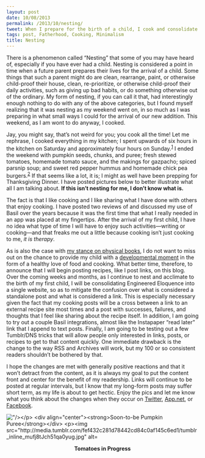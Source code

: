 ```yaml
---
layout: post
date: 10/08/2013
permalink: /2013/10/nesting/
tweet: When I prepare for the birth of a child, I cook and consolidate my blogs!
tags: post, Fatherhood, Cooking, Minimalism
title: Nesting
---
```


<p>There is a phenomenon called “Nesting” that some of you may have heard of, especially if you have ever had a child. Nesting is considered a point in time when a future parent prepares their lives for the arrival of a child. Some things that such a parent might do are clean, rearrange, paint, or otherwise child-proof their house, clean, re-prioritize, or otherwise child-proof their daily activities, such as giving up bad habits, or do something otherwise out of the ordinary. My form of nesting, if you can call it that, had interestingly enough nothing to do with any of the above categories, but I found myself realizing that it was nesting as my weekend went on, in so much as I was preparing in what small ways I could for the arrival of our new addition. This weekend, as I am wont to do anyway, I cooked.</p>

<p>Jay, you might say, that’s not weird for you; you cook all the time! Let me rephrase, I cooked everything in my kitchen; I spent upwards of six hours in the kitchen on Saturday and approximately four hours on Sunday.<sup><a href="#fn:1" id="fnref:1" title="see footnote" class="footnote">1</a></sup> I ended the weekend with pumpkin seeds, chunks, and puree; fresh stewed tomatoes, homemade tomato sauce, and the makings for gazpacho; spiced parsnip soup; and sweet red pepper hummus and homemade chick pea burgers.<sup><a href="#fn:2" id="fnref:2" title="see footnote" class="footnote">2</a></sup> If that seems like a lot, it is; I might as well have been prepping for Thanksgiving Dinner. I have posted pictures below to better illustrate what all I am talking about. <strong>If this isn’t nesting for me, I don’t know what is.</strong></p>

<p>The fact is that I like cooking and I like sharing what I have done with others that enjoy cooking. I have posted two reviews of and discussed my use of Basil over the years because it was the first time that what I really needed in an app was placed at my fingertips. After the arrival of my first child, I have no idea what type of time I will have to enjoy such activities—writing or cooking—and that freaks me out a little because cooking isn’t just cooking to me, <em>it is therapy</em>.</p>

<p>As is also the case with <a href="/2013/08/books/" title="Books - Engineered Eloquence">my stance on physical books</a>, I do not want to miss out on the chance to provide my child with a <a href="http://patrickrhone.com/2013/01/20/a-time-for-books/" title="A Time For Books - Patrick Rhone">developmental moment</a> in the form of a healthy love of food and cooking. What better time, therefore, to announce that I will begin posting recipes, like I post links, on this blog. Over the coming weeks and months, as I continue to nest and acclimate to the birth of my first child, I will be consolidating Engineered Eloquence into a single website, so as to mitigate the confusion over what is considered a standalone post and what is considered a link. This is especially necessary given the fact that my cooking posts will be a cross between a link to an external recipe site most times and a post with successes, failures, and thoughts that I feel like sharing about the recipe itself. In addition, I am going to try out a couple Basil integrations, almost like the Instapaper “read later” link that I append to text posts. Finally, I am going to be testing out a few Tumblr/DNS tricks that will allow people only interested in links, posts, or recipes to get to that content quickly. One immediate drawback is the change to the way RSS and Archives will work, but my 100 or so consistent readers shouldn’t be bothered by that.</p>

<p>I hope the changes are met with generally positive reactions and that it won’t detract from the content, as it is always my goal to put the content front and center for the benefit of my readership. Links will continue to be posted at regular intervals, but I know that my long-form posts may suffer short term, as my life is about to get hectic. Enjoy the pics and let me know what you think about the changes when they occur on <a href="https://twitter.com/eloquentfeed" title="Twitter">Twitter</a>, <a href="https://alpha.app.net/engineeredeloquence" title="App.net">App.net</a>, or <a href="https://www.facebook.com/EngineeredEloquence">Facebook</a>.</p>

<p><img src="http://media.tumblr.com/f9d025a9a6c08e5fc17d9e1c49f7ac1f/tumblr_inline_mufj8sXIsz1qa0yug.jpg" alt='"/></p>

<div align="center"><strong>Soon-to-be Pumpkin Puree</strong></div>

<p><img src="http://media.tumblr.com/fef432c281d78442cd84c0af145c6ed1/tumblr_inline_mufj8tJch51qa0yug.jpg" alt='"/></p>

<div align="center"><strong>Tomatoes in Progress</strong></div>

<p><img src="http://media.tumblr.com/a7d31f2cd7a17dab9f2a4e60c23cdf70/tumblr_inline_mufj7umVY81qa0yug.jpg" alt='"/></p>

<div align="center"><strong>Spiced Parsnip Soup</strong></div>

<p><br/></p>

<div class="footnotes">
<hr>
<ol><li id="fn:1">
<p>I will admit that some of the time was spent cleaning, although I attempted to clean in stages as I dirtied things to make it: 1) easier to move onto the next dish or ingredient and 2) easier to clean up at the end of each day. <a href="#fnref:1" title="return to article" class="reversefootnote"> ↩</a></p>
</li>

<li id="fn:2">
<p>Lexi and I even made blueberry, cream cheese crepes on Sunday morning and <em>completely from scratch</em> lasagna Sunday evening. <a href="#fnref:2" title="return to article" class="reversefootnote"> ↩</a></p>
</li>

</ol></div>
